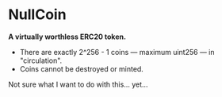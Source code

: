 # NullCoin

**A virtually worthless ERC20 token.**
* There are exactly 2^256 - 1 coins &#8212; maximum uint256 &#8212; in "circulation".
* Coins cannot be destroyed or minted.

Not sure what I want to do with this... yet...
